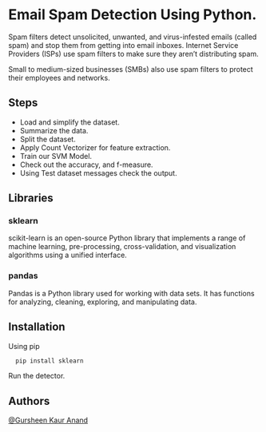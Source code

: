 
# Email Spam Detection Using Python.

Spam filters detect unsolicited, unwanted, and virus-infested emails (called spam) and stop them from getting into email inboxes. Internet Service Providers (ISPs) use spam filters to make sure they aren’t distributing spam. 

Small to medium-sized businesses (SMBs) also use spam filters to protect their employees and networks.





## Steps

- Load and simplify the dataset.
- Summarize the data.
- Split the dataset.
- Apply Count Vectorizer for feature extraction.
- Train our SVM Model.
- Check out the accuracy, and f-measure.
- Using Test dataset messages check the output.



## Libraries

### sklearn
scikit-learn is an open-source Python library that implements a range of machine learning, pre-processing, cross-validation, and visualization algorithms using a unified interface.

### pandas
Pandas is a Python library used for working with data sets. It has functions for analyzing, cleaning, exploring, and manipulating data.


## Installation

Using pip

```bash
  pip install sklearn
```
    
Run the detector.
## Authors

[@Gursheen Kaur Anand](https://github.com/GursheenK)

